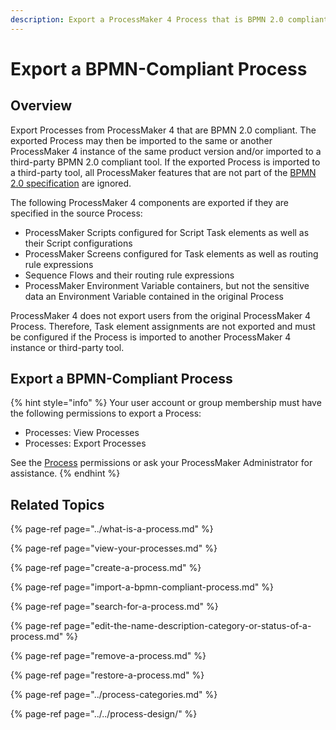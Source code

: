 ```yaml
---
description: Export a ProcessMaker 4 Process that is BPMN 2.0 compliant.
---
```


# Export a BPMN-Compliant Process

## Overview

Export Processes from ProcessMaker 4 that are BPMN 2.0 compliant. The exported Process may then be imported to the same or another ProcessMaker 4 instance of the same product version and/or imported to a third-party BPMN 2.0 compliant tool. If the exported Process is imported to a third-party tool, all ProcessMaker features that are not part of the [BPMN 2.0 specification](https://www.omg.org/spec/BPMN/2.0/About-BPMN/) are ignored.

The following ProcessMaker 4 components are exported if they are specified in the source Process:

* ProcessMaker Scripts configured for Script Task elements as well as their Script configurations
* ProcessMaker Screens configured for Task elements as well as routing rule expressions
* Sequence Flows and their routing rule expressions
* ProcessMaker Environment Variable containers, but not the sensitive data an Environment Variable contained in the original Process

ProcessMaker 4 does not export users from the original ProcessMaker 4 Process. Therefore, Task element assignments are not exported and must be configured if the Process is imported to another ProcessMaker 4 instance or third-party tool.

## Export a BPMN-Compliant Process

{% hint style="info" %}
Your user account or group membership must have the following permissions to export a Process:

* Processes: View Processes
* Processes: Export Processes

See the [Process](../../../processmaker-administration/permission-descriptions-for-users-and-groups.md#processes) permissions or ask your ProcessMaker Administrator for assistance.
{% endhint %}

## Related Topics

{% page-ref page="../what-is-a-process.md" %}

{% page-ref page="view-your-processes.md" %}

{% page-ref page="create-a-process.md" %}

{% page-ref page="import-a-bpmn-compliant-process.md" %}

{% page-ref page="search-for-a-process.md" %}

{% page-ref page="edit-the-name-description-category-or-status-of-a-process.md" %}

{% page-ref page="remove-a-process.md" %}

{% page-ref page="restore-a-process.md" %}

{% page-ref page="../process-categories.md" %}

{% page-ref page="../../process-design/" %}

